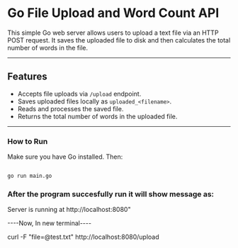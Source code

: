 #  Go File Upload and Word Count API

This simple Go web server allows users to upload a text file via an HTTP POST request. It saves the uploaded file to disk and then calculates the total number of words in the file.

---

##  Features

- Accepts file uploads via `/upload` endpoint.
- Saves uploaded files locally as `uploaded_<filename>`.
- Reads and processes the saved file.
- Returns the total number of words in the uploaded file.

---

###  How to Run

Make sure you have Go installed. Then:


```bash

go run main.go

```

### After the program succesfully run it will show message as:
Server is running at http://localhost:8080"

----Now, In new terminal----

curl -F "file=@test.txt" http://localhost:8080/upload


